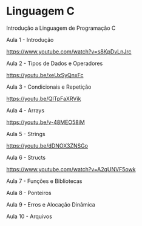 # Linguagem C
Introdução a Linguagem de Programação C

Aula 1 - Introdução

https://www.youtube.com/watch?v=s8KpDvLnJrc

Aula 2 - Tipos de Dados e Operadores

https://youtu.be/xeUxSyQnxFc

Aula 3 - Condicionais e Repetição

https://youtu.be/QITpFaXRVik

Aula 4 - Arrays

https://youtu.be/v-48MEO58iM

Aula 5 - Strings

https://youtu.be/dDNOX3ZNSGo

Aula 6 - Structs

https://www.youtube.com/watch?v=A2qUNVF5owk

Aula 7 - Funções e Bibliotecas

Aula 8 - Ponteiros

Aula 9 - Erros e Alocação Dinâmica

Aula 10 - Arquivos
